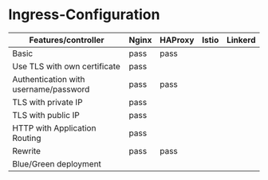 # Ingress-Configuration
|Features/controller   | Nginx  |  HAProxy |  Istio | Linkerd  |
|---|---|---|---|---|
| Basic  |  pass | pass  |   |   |
| Use TLS with own certificate  |  pass |   |   |   |       
| Authentication with username/password  |  pass |  pass |   |   |
| TLS with private IP  |  pass |   |   |   |
| TLS with public IP  |  pass |   |   |   |
| HTTP with Application Routing  |  pass |   |   |   |
| Rewrite |  pass | pass  |   |   |
| Blue/Green deployment |   |   |   |   |
